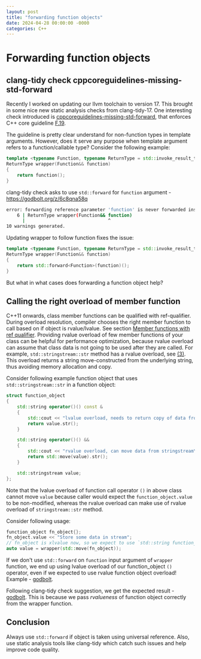 ```yaml
---
layout: post
title: "forwarding function objects"
date: 2024-04-28 00:00:00 -0000
categories: C++
---
```


# Forwarding function objects

## clang-tidy check cppcoreguidelines-missing-std-forward

Recently I worked on updating our llvm toolchain to version 17. This brought in some nice new static
analysis checks from clang-tidy-17. One interesting check introduced is
[cppcoreguidelines-missing-std-forward](https://clang.llvm.org/extra/clang-tidy/checks/cppcoreguidelines/missing-std-forward.html),
that enforces C++ core guideline
[F.19](http://isocpp.github.io/CppCoreGuidelines/CppCoreGuidelines#Rf-forward). 

The guideline is pretty clear understand for non-function types in template arguments. However, does
it serve any purpose when template argument refers to a function/callable type? Consider the following example:

```cpp
template <typename Function, typename ReturnType = std::invoke_result_t<Function>>
ReturnType wrapper(Function&& function)
{
    return function();
}
```

clang-tidy check asks to use `std::forward` for `function` argument - https://godbolt.org/z/6c8qna58q
```sh
error: forwarding reference parameter 'function' is never forwarded inside the function body [cppcoreguidelines-missing-std-forward,-warnings-as-errors]
    6 | ReturnType wrapper(Function&& function)
      |                               ^
10 warnings generated.
```

Updating wrapper to follow function fixes the issue:
```cpp
template <typename Function, typename ReturnType = std::invoke_result_t<Function>>
ReturnType wrapper(Function&& function)
{
    return std::forward<Function>(function)();
}
```

But what in what cases does forwarding a function object help?

## Calling the right overload of member function

C++11 onwards, class member functions can be qualified with ref-qualifier. During overload
resolution, compiler chooses the right member function to call based on if object is rvalue/lvalue.
See section [Member functions with ref
qualifier](https://en.cppreference.com/w/cpp/language/member_functions). Providing rvalue overload
of few member functions of your class can be helpful for performance optimization, because rvalue
overload can assume that class data is not going to be used after they are called. For example,
`std::stringstream::str` method has a rvalue overload, see
[(3)](https://en.cppreference.com/w/cpp/io/basic_stringstream/str). This overload returns a string
move-constructed from the underlying string, thus avoiding memory allocation and copy.

Consider following example function object that uses `std::stringstream::str` in a function object:
```cpp
struct function_object
{
    std::string operator()() const &
    {
        std::cout << "lvalue overload, needs to return copy of data from stringstream\n";
        return value.str();
    }

    std::string operator()() &&
    {
        std::cout << "rvalue overload, can move data from stringstream\n";
        return std::move(value).str();
    }

    std::stringstream value;
};
```

Note that the lvalue overload of function call operator `()` in above class cannot move `value`
because caller would expect the `function_object.value` to be non-modified, whereas the rvalue
overload can make use of rvalue overload of `stringstream::str` method.  

Consider following usage:
```cpp
function_object fn_object{};
fn_object.value << "Store some data in stream";
// fn_object is xlvalue now, so we expect to use `std::string function_object::operator()&&`
auto value = wrapper(std::move(fn_object));
```

If we don't use `std::forward` on `function` input argument of `wrapper` function, we end up using
lvalue overload of our function_object `()` operator, even if we expected to use rvalue function
object overload! Example - [godbolt](https://godbolt.org/z/8Pf98xz6W).

Following clang-tidy check suggestion, we get the expected result -
[godbolt](https://godbolt.org/z/ase5v8EoK). This is because we pass *rvalueness* of function object
correctly from the wrapper function.

## Conclusion

Always use `std::forward` if object is taken using universal reference. Also, use static analysis
tools like clang-tidy which catch such issues and help improve code quality.
